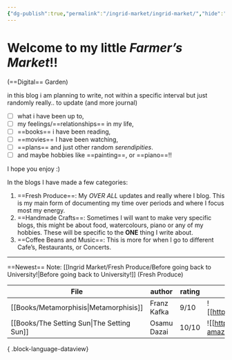 ```yaml
---
{"dg-publish":true,"permalink":"/ingrid-market/ingrid-market/","hide":"true","tags":["gardenEntry"]}
---
```


# Welcome to my little ***Farmer’s Market***!!
(==Digital== Garden)

in this blog i am planning to write, not within a specific interval but just randomly really.. to update (and more journal) 
- [ ] what i have been up to, 
- [ ] my feelings/==relationships== in my life, 
- [ ] ==books== i have been reading, 
- [ ] ==movies== I have been watching, 
- [ ] ==plans== and just other random *serendipities*.
- [ ] and maybe hobbies like ==painting==, or ==piano==!!

I hope you enjoy :)

In the blogs I have made a few categories:
1. ==Fresh Produce==: My *OVER ALL* updates and really where I blog. This is my main form of documenting my time over periods and where I focus most my energy.
2. ==Handmade Crafts==: Sometimes I will want to make very specific blogs, this might be about food, watercolours, piano or any of my hobbies. These will be specific to the **ONE** thing I write about.
3. ==Coffee Beans and Music==: This is more for when I go to different Cafe’s, Restaurants, or Concerts.
---
==Newest== Note: [[Ingrid Market/Fresh Produce/Before going back to University!\|Before going back to University!]] (Fresh Produce)

| File                                          | author      | rating | embed(link(cover, "300"))                                                           |
| --------------------------------------------- | ----------- | ------ | ----------------------------------------------------------------------------------- |
| [[Books/Metamorphisis\|Metamorphisis]]     | Franz Kafka | 9/10   | ![[https://cdn2.penguin.com.au/covers/original/9780241573730.jpg\|300]]             |
| [[Books/The Setting Sun\|The Setting Sun]] | Osamu Dazai | 10/10  | ![[https://m.media-amazon.com/images/I/41EPS8q999L._AC_UF1000,1000_QL80_.jpg\|300]] |

{ .block-language-dataview}
